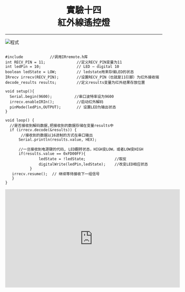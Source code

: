 <center>
<H1> 實驗十四</br>
紅外線遙控燈</br>
</h1>
</center>

---



<img scr="https://github.com/cow2166/gitbo/blob/master/%E8%9E%A2%E5%B9%95%E5%BF%AB%E7%85%A7%202018-05-01%20%E4%B8%8B%E5%8D%8810.26.09.png?raw=true" alt="程式" title="程式">
 


<pre><code>
#include <IRremote.h>           //调用IRremote.h库
int RECV_PIN = 11;              //定义RECV_PIN变量为11    
int ledPin = 10;                // LED – digital 10
boolean ledState = LOW;         // ledstate用来存储LED的状态
IRrecv irrecv(RECV_PIN);        //设置RECV_PIN（也就是11引脚）为红外接收端
decode_results results;         //定义results变量为红外结果存放位置

void setup(){
  Serial.begin(9600);          //串口波特率设为9600
  irrecv.enableIRIn();          //启动红外解码
  pinMode(ledPin,OUTPUT);       // 设置LED为输出状态
}

void loop() {
  //是否接收到解码数据,把接收到的数据存储在变量results中
  if (irrecv.decode(&results)) {  
       //接收到的数据以16进制的方式在串口输出   
      Serial.println(results.value, HEX);
    
      //一旦接收到电源键的代码, LED翻转状态，HIGH变LOW，或者LOW变HIGH
      if(results.value == 0xFD00FF){
               ledState = !ledState;             //取反      
               digitalWrite(ledPin,ledState);    //改变LED相应状态        
           }     
   irrecv.resume();  // 继续等待接收下一组信号
   }
}
</pre></code>


<iframe width="560" height="315" src="https://www.youtube.com/embed/wRfbxzkZ2uA" frameborder="0" allow="autoplay; encrypted-media" allowfullscreen></iframe>
